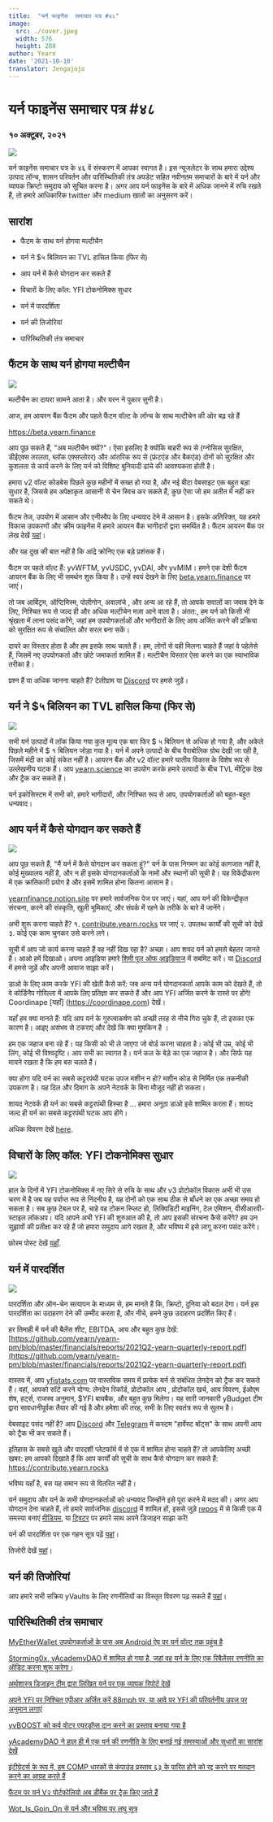 ```yaml
---
title:  "यर्न फाइनेंस  समाचार पत्र #४८"
image:
  src: ./cover.jpeg
  width: 576
  height: 288
author: Yearn
date: '2021-10-10'
translator: Jengajojo
---
```


# यर्न फाइनेंस  समाचार पत्र #४८ 

### १० अक्टूबर, २०२१

![](/_posts/_newsletters/Yearn-Finance-Newsletter-48/cover.jpeg?w=880&h=440)

यर्न फाइनेंस समाचार पत्र के ४६ वें संस्करण में आपका स्वागत है। इस न्यूजलेटर के साथ हमारा उद्देश्य उत्पाद लॉन्च, शासन परिवर्तन और पारिस्थितिकी तंत्र अपडेट सहित नवीनतम समाचारों के बारे में यर्न और व्यापक क्रिप्टो समुदाय को सूचित करना है। अगर आप यर्न फाइनेंस के बारे में अधिक जानने में रुचि रखते हैं, तो हमारे आधिकारिक twitter और medium खातों का अनुसरण करें।

## सारांश

-   फैंटम के साथ यर्न होगया मल्टीचैन
    
-   यर्न ने $५ बिलियन का TVL हासिल किया (फिर से)
    
-   आप यर्न में कैसे योगदान कर सकते हैं
    
-   विचारों के लिए कॉल: YFI टोकनोमिक्स सुधार
    
-   यर्न में पारदर्शिता
    
-   यर्न की तिजोरियां
    
-   पारिस्थितिकी तंत्र समाचार

## फैंटम के साथ यर्न होगया मल्टीचैन

![](/_posts/_newsletters/Yearn-Finance-Newsletter-48/image2.jpg?w=1280&h=1271)

मल्टीचैन का दायरा सामने आता है। और यरन ने पुकार सुनी है। 

आज, हम आयरन बैंक फैंटम और पहले फैंटम वॉल्ट के लॉन्च के साथ मल्टीचेन की ओर बढ़ रहे हैं

https://beta.yearn.finance

आप पूछ सकते हैं, "अब मल्टीचैन क्यों?"। ऐसा इसलिए है क्योंकि बाहरी रूप से (ग्नोसिस सुरक्षित, डीईएक्स तरलता, ब्लॉक एक्सप्लोरर) और आंतरिक रूप से (फ्रंटएंड और बैकएंड) दोनों को सुरक्षित और कुशलता से कार्य करने के लिए यर्न को विशिष्ट बुनियादी ढांचे की आवश्यकता होती है। 

हमारा v2 वॉल्ट कोडबेस पिछले कुछ महीनों में सख्त हो गया है, और नई बीटा वेबसाइट एक बहुत बड़ा सुधार है, जिससे हम अपेक्षाकृत आसानी से चेन स्विच कर सकते हैं, कुछ ऐसा जो हम अतीत में नहीं कर सकते थे।

फैंटम तेज, उपयोग में आसान और एनीस्वैप के लिए धन्यवाद देने में आसान है। इसके अतिरिक्त, यह हमारे विकास उपकरणों और क्रीम फाइनेंस में हमारे आयरन बैंक भागीदारों द्वारा समर्थित है। फैंटम आयरन बैंक पर लेख देखें [यहां](https://medium.com/cream-finance/c-r-e-a-m-dd4982004bb9)।

और यह दुख की बात नहीं है कि आंद्रे क्रोनिए एक बड़े प्रशंसक हैं।

फैंटम पर पहले वॉल्ट हैं: yvWFTM, yvUSDC, yvDAI, और yvMIM। हमने एक देशी फैंटम आयरन बैंक के लिए भी समर्थन शुरू किया है। उन्हें स्वयं देखने के लिए [beta.yearn.finance](https://beta.yearn.finance) पर जाएं।

तो जब आर्बिट्रम, ऑप्टिमिस्म, पोलीगोन, अवालांचे , और अन्य आ रहे हैं, तो आपके सवालों का जवाब देने के लिए, निश्चित रूप से जल्द ही और अधिक मल्टीचेन मज़ा आने वाला है। अंतत:, हम यर्न को किसी भी श्रृंखला में लाना पसंद करेंगे, जहां हम उपयोगकर्ताओं और भागीदारों के लिए आय अर्जित करने की प्रक्रिया को सुरक्षित रूप से संचालित और सरल बना सकें।

दायरे का विस्तार होता है और हम इसके साथ चलते हैं। हम, लोगों से वही मिलना चाहते हैं जहां वे पहेलेसे हैं, जिसमें नए उपयोगकर्ता और छोटे जमाकर्ता शामिल हैं। मल्टीचैन विस्तार ऐसा करने का एक स्वाभाविक तरीका है।

प्रश्न हैं या अधिक जानना चाहते हैं? टेलीग्राम या [Discord](https://discord.com/invite/SNPvCpjRET) पर हमसे जुड़ें।

## यर्न ने $५ बिलियन का TVL हासिल किया (फिर से)

 ![](/_posts/_newsletters/Yearn-Finance-Newsletter-48/image3.jpg?w=1456&h=1092)

सभी यर्न उत्पादों में लॉक किया गया कुल मूल्य एक बार फिर $ ५ बिलियन से अधिक हो गया है, और अकेले पिछले महीने में $ १  बिलियन जोड़ा गया है। यर्न में अपने उत्पादों के बीच पैराबोलिक ग्रोथ देखी जा रही है, जिसमें मंदी का कोई संकेत नहीं है। आयरन बैंक और v2 वॉल्ट हमारे घातीय विकास के विशेष रूप से उल्लेखनीय घटक हैं। आप [yearn.science](https://yearn.science/) का उपयोग करके हमारे उत्पादों के बीच TVL मीट्रिक देख और ट्रैक कर सकते हैं।

यर्न इकोसिस्टम में सभी को, हमारे भागीदारों, और निश्चित रूप से आप, उपयोगकर्ताओं को बहुत-बहुत धन्यवाद।

## आप यर्न में कैसे योगदान कर सकते हैं

 ![](/_posts/_newsletters/Yearn-Finance-Newsletter-48/image4.jpg?w=973&h=651)

आप पूछ सकते हैं, "मैं यर्न में कैसे योगदान कर सकता हूं?" यर्न के पास निगमन का कोई कागजात नहीं है, कोई मुख्यालय नहीं है, और न ही इसके योगदानकर्ताओं के नामों और स्थानों की सूची है। यह विकेंद्रीकरण में एक क्रांतिकारी प्रयोग है और इसमें शामिल होना कितना आसान है।

[yearnfinance.notion.site](https://yearnfinance.notion.site) पर हमारे सार्वजनिक पेज पर जाएं। यहां, आप यर्न की विकेन्द्रीकृत संरचना, करने की संस्कृति, खुली भूमिकाएं, और संपर्क में रहने के तरीके के बारे में जानेंगे।

अभी शुरू करना चाहते हैं? १. [contribute.yearn.rocks](https://contribute.yearn.rocks) पर जाएं २. उपलब्ध कार्यों की सूची को देखें ३. कोई एक काम चुनकर उसे करने लगे। 

सूची में आप जो कार्य करना चाहते हैं वह नहीं दिख रहा है? अच्छा। आप शयद यर्न को हमसे बेहतर जानते है। आओ हमें दिखाओ। अपना आइडिया हमारे [शिमी पूल ऑफ आइडियाज](https://yearnfinance.notion.site/Pool-of-Ideas-d75383ade9154d8bb6163388c6c2b39b) में सबमिट करें। या [Discord](https://discord.com/invite/6PNv2nF) में हमसे जुड़ें और अपनी आवाज साझा करें।

डाओ के लिए काम करके YFI  की खेती कैसे करें: जब अन्य यर्न योगदानकर्ता आपके काम को देखते हैं, तो वे कोर्डिनैप गोरिल्ला में आपके लिए प्रतिज्ञा कर सकते हैं और आप YFI अर्जित करने के रास्ते पर होंगे! Coordinape [यहाँ] (https://coordinape.com) देखें।

यहाँ हम क्या मानते हैं: यदि आप यर्न के गुरुत्वाकर्षण को अच्छी तरह से नीचे गिरा चुके हैं, तो इसका एक कारण है। आइए असंभव से टकराएं और देखें कि क्या मुमकिन है ।

हम एक जहाज बना रहे हैं। यह किसी को भी ले जाएगा जो बोर्ड करना चाहता है। कोई भी उम्र, कोई भी लिंग, कोई भी विश्वदृष्टि। आप सभी का स्वागत है। यर्न कल के बेड़े का एक जहाज है। और सिर्फ यह मायने रखता है कि हम बस चलते हैं।

क्या होगा यदि यर्न का सबसे कट्टरपंथी घटक उपज मशीन न हो? मशीन कोड से निर्मित एक तकनीकी उपकरण है। यह दिल और दिमाग के अपने नेटवर्क के बिना मौजूद नहीं हो सकता।

शायद नेटवर्क ही यर्न का सबसे कट्टरपंथी हिस्सा है ... हमारा अनूठा डाओ इसे शामिल करता  हैं। शायद जल्द ही यर्न का सबसे कट्टरपंथी घटक आप होंगे।

अधिक विवरण देखें [here](https://twitter.com/iearnfinance/status/1445799269189881864?s=20).

## विचारों के लिए कॉल: YFI टोकनोमिक्स सुधार

![](/_posts/_newsletters/Yearn-Finance-Newsletter-48/image5.jpg?w=1456&h=997)

हाल के दिनों में YFI टोकनोमिक्स में नए सिरे से रुचि के साथ और v3 प्रोटोकॉल विकास अभी भी उस चरण में है जब यह पर्याप्त रूप से निंदनीय है, यह दोनों को एक साथ ठीक से बाँधने का एक अच्छा समय हो सकता है। सब कुछ टेबल पर है, चाहे वह टोकन स्प्लिट हो, लिक्विडिटी माइनिंग, टेल एमिशन, वीसीआरवी-स्टाइल लॉकअप। यदि आपने अभी YFI की शुरुआत की है, तो आप इसकी संरचना कैसे करेंगे? हम उन सुझावों की प्रतीक्षा कर रहे हैं जो हमारा समुदाय आगे रखता है, और भविष्य में इसे लागू करना पसंद करेंगे।

फ़ोरम पोस्ट देखें [यहाँ](https://gov.yearn.finance/t/call-for-ideas-yfi-tokenomics-revamp/11573/8).

## यर्न में पारदर्शित

![](/_posts/_newsletters/Yearn-Finance-Newsletter-48/image6.jpg?w=1260&h=820)

पारदर्शिता और ऑन-चेन सत्यापन के माध्यम से, हम मानते हैं कि, क्रिप्टो, दुनिया को बदल देगा। यर्न इस पारदर्शिता का उदाहरण देने की उम्मीद करता है, और नीचे, हमने कुछ उदाहरण प्रदर्शित किए हैं।

हर तिमाही में यर्न की बैलेंस शीट, EBITDA, आय और बहुत कुछ देखें: [https://github.com/yearn/yearn-pm/blob/master/financials/reports/2021Q2-yearn-quarterly-report.pdf](https://github.com/yearn/yearn-pm/blob/master/financials/reports/2021Q2-yearn-quarterly-report.pdf)

वास्तव में, आप [yfistats.com](https://www.yfistats.com/) पर वास्तविक समय में प्रत्येक यर्न से संबंधित लेनदेन को ट्रैक कर सकते हैं। वहां, आपको सॉर्ट करने योग्य: लेनदेन रिकॉर्ड, प्रोटोकॉल आय , प्रोटोकॉल खर्च, आय विवरण, ईओएम शेष, हर्ट्स, राजस्व अनुमान, $YFI बायबैक, और बहुत कुछ मिलेगा। यह सारी जानकारी yBudget टीम द्वारा सावधानीपूर्वक तैयार की गई है और हमेशा की तरह, सभी के लिए स्वतंत्र रूप से सुलभ है।

वेबसाइट पसंद नहीं है? आप [Discord](https://discord.com/invite/6PNv2nF) और [Telegram](https://t.me/yfi_harvest_tracker) में कस्टम "हार्वेस्ट बॉट्स" के साथ अपनी आय को ट्रैक भी कर सकते हैं।

इतिहास के सबसे खुले और पारदर्शी प्लेटफॉर्म में से एक में शामिल होना चाहते हैं? तो आपकेलिए अच्छी खबर: हम आपको दिखाते हैं कि आप कार्यों की सूची के साथ कैसे योगदान कर सकते हैं: https://contribute.yearn.rocks

भविष्य यहाँ है, बस यह समान रूप से वितरित नहीं है।

यर्न समुदाय और यर्न के सभी योगदानकर्ताओं को धन्यवाद जिन्होंने इसे पूरा करने में मदद की। अगर आप योगदान देना चाहते हैं, तो हमारे सार्वजनिक [discord](https://discord.gg/8rF374XkXy) में शामिल हों, इससे जुड़े [repos](https://github.com/yearn) में से किसी एक में समस्या बनाएं [मीडियम](https://medium.com/iearn/yearn-ui-v3-0-a194355bdb1f), या [ट्विटर](https://twitter.com/iearnfinance) पर हमारे साथ अपने डिजाइन साझा करें!

यर्न की पारदर्शिता पर एक गहन सूत्र पढ़ें [यहां](https://twitter.com/iearnfinance/status/1445143482830446600?s=20)।

तिजोरी देखें [यहां](http://yearn.finance/vaults)।

## यर्न की तिजोरियां

आप हमारे सभी सक्रिय yVaults के लिए रणनीतियों का विस्तृत विवरण पढ़ सकते हैं [यहां](https://medium.com/yearn-state-of-the-vaults/the-vaults-at-yearn-9237905ffed3)।

## पारिस्थितिकी तंत्र समाचार

[MyEtherWallet उपयोगकर्ताओं के पास अब Android ऐप पर यर्न वॉल्ट तक पहुंच है](https://twitter.com/myetherwallet/status/1443283619867414537)

[Storming0x, yAcademyDAO में शामिल हो गया है, जहां वह यर्न के लिए एक रिबैलेंसर रणनीति का ऑडिट करना शुरू करेगा।](https://twitter.com/yAcademyDAO/status/1443138482604371974)

[अर्थशास्त्र डिजाइन टीम द्वारा लिखित यर्न पर एक व्यापक रिपोर्ट देखें](https://econteric.com/fundamentals/yearn-finance/)

[अपने YFI पर निश्चित एपीआर अर्जित करें 88mph पर, या आवे पर YFI की परिवर्तनीय उपज पर अनुमान लगाएं](https://twitter.com/88mphapp/status/1445880439420325889)

[yvBOOST को कर्व वोटर एयरड्रॉप्स दान करने का प्रस्ताव बनाया गया है](https://gov.yearn.finance/t/donate-curve-voter-airdrops-to-yvboost/11587)

[yAcademyDAO ने हाल ही में एक यर्न की रणनीति के लिए बनाई गई समस्याओं और सुधारों का सारांश देखें](https://twitter.com/yAcademyDAO/status/1445414387573997569)

[इंटीग्रेटर्स के रूप में, हम COMP धारकों से कंपाउंड प्रस्ताव ६३ के पारित होने को रद्द करने पर मतदान करने का आग्रह करते हैं](https://twitter.com/bantg/status/1445312250827390979?s=20)

[फैंटम पर यर्न V२ पोर्टफोलियो अब डीबैंक पर ट्रैक किए जाते हैं](https://twitter.com/DeBankDeFi/status/1446624448744886273)

[Wot\_Is\_Goin\_On  से यर्न और भविष्य पर लघु सूत्र](https://twitter.com/Wot_Is_Goin_On/status/1446540007292952579)
